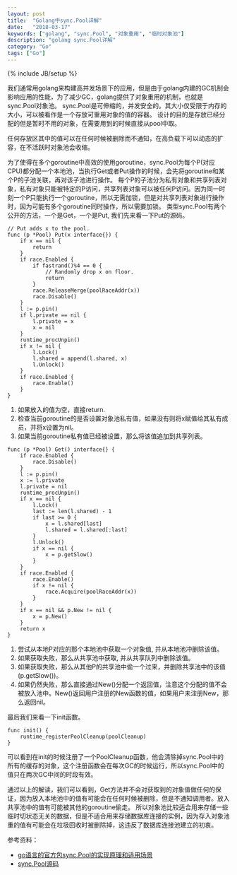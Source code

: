 ```yaml
---
layout: post
title:  "Golang中sync.Pool详解"
date:   "2018-03-17"
keywords: ["golang", "sync.Pool", "对象重用", "临时对象池"]
description: "golang sync.Pool详解"
category: "Go"
tags: ["Go"]
---
```

{% include JB/setup %}


我们通常用golang来构建高并发场景下的应用，但是由于golang内建的GC机制会影响应用的性能，为了减少GC，golang提供了对象重用的机制，也就是sync.Pool对象池。
sync.Pool是可伸缩的，并发安全的。其大小仅受限于内存的大小，可以被看作是一个存放可重用对象的值的容器。
设计的目的是存放已经分配的但是暂时不用的对象，在需要用到的时候直接从pool中取。

任何存放区其中的值可以在任何时候被删除而不通知，在高负载下可以动态的扩容，在不活跃时对象池会收缩。

为了使得在多个goroutine中高效的使用goroutine，sync.Pool为每个P(对应CPU)都分配一个本地池，当执行Get或者Put操作的时候，会先将goroutine和某个P的子池关联，再对该子池进行操作。
每个P的子池分为私有对象和共享列表对象，私有对象只能被特定的P访问，共享列表对象可以被任何P访问。因为同一时刻一个P只能执行一个goroutine，所以无需加锁，但是对共享列表对象进行操作时，因为可能有多个goroutine同时操作，所以需要加锁。
类型sync.Pool有两个公开的方法，一个是Get，一个是Put, 我们先来看一下Put的源码。

```
// Put adds x to the pool.
func (p *Pool) Put(x interface{}) {
	if x == nil {
		return
	}
	if race.Enabled {
		if fastrand()%4 == 0 {
			// Randomly drop x on floor.
			return
		}
		race.ReleaseMerge(poolRaceAddr(x))
		race.Disable()
	}
	l := p.pin()
	if l.private == nil {
		l.private = x
		x = nil
	}
	runtime_procUnpin()
	if x != nil {
		l.Lock()
		l.shared = append(l.shared, x)
		l.Unlock()
	}
	if race.Enabled {
		race.Enable()
	}
}

```


1. 如果放入的值为空，直接return.
2. 检查当前goroutine的是否设置对象池私有值，如果没有则将x赋值给其私有成员，并将x设置为nil。
3. 如果当前goroutine私有值已经被设置，那么将该值追加到共享列表。

```
func (p *Pool) Get() interface{} {
	if race.Enabled {
		race.Disable()
	}
	l := p.pin()
	x := l.private
	l.private = nil
	runtime_procUnpin()
	if x == nil {
		l.Lock()
		last := len(l.shared) - 1
		if last >= 0 {
			x = l.shared[last]
			l.shared = l.shared[:last]
		}
		l.Unlock()
		if x == nil {
			x = p.getSlow()
		}
	}
	if race.Enabled {
		race.Enable()
		if x != nil {
			race.Acquire(poolRaceAddr(x))
		}
	}
	if x == nil && p.New != nil {
		x = p.New()
	}
	return x
}
```

1. 尝试从本地P对应的那个本地池中获取一个对象值, 并从本地池冲删除该值。
2. 如果获取失败，那么从共享池中获取, 并从共享队列中删除该值。
3. 如果获取失败，那么从其他P的共享池中偷一个过来，并删除共享池中的该值(p.getSlow())。
4. 如果仍然失败，那么直接通过New()分配一个返回值，注意这个分配的值不会被放入池中。New()返回用户注册的New函数的值，如果用户未注册New，那么返回nil。

最后我们来看一下init函数。

```
func init() {
    runtime_registerPoolCleanup(poolCleanup)
}
```

可以看到在init的时候注册了一个PoolCleanup函数，他会清除掉sync.Pool中的所有的缓存的对象，这个注册函数会在每次GC的时候运行，所以sync.Pool中的值只在两次GC中间的时段有效。

通过以上的解读，我们可以看到，Get方法并不会对获取到的对象值做任何的保证，因为放入本地池中的值有可能会在任何时候被删除，但是不通知调用者。放入共享池中的值有可能被其他的goroutine偷走。
所以对象池比较适合用来存储一些临时切状态无关的数据，但是不适合用来存储数据库连接的实例，因为存入对象池重的值有可能会在垃圾回收时被删除掉，这违反了数据库连接池建立的初衷。

参考资料：

- [go语言的官方包sync.Pool的实现原理和适用场景](http://blog.csdn.net/yongjian_lian/article/details/42058893 "go语言的官方包sync.Pool的实现原理和适用场景")
- [sync.Pool源码](https://golang.org/src/sync/pool.go "sync.Pool源码")
